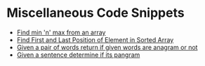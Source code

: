 # Miscellaneous Code Snippets

* [Find min 'n' max from an array]()
* [Find First and Last Position of Element in Sorted Array]()
* [Given a pair of words return if given words are anagram or not](https://github.com/amangalvedhekar/interview-preparations/blob/master/miscellaneous-code-snippets/findAnagram.js)
* [Given a sentence determine if its pangram]()
